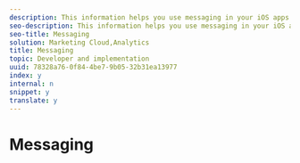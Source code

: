 ```yaml
---
description: This information helps you use messaging in your iOS apps.
seo-description: This information helps you use messaging in your iOS apps.
seo-title: Messaging
solution: Marketing Cloud,Analytics
title: Messaging
topic: Developer and implementation
uuid: 78328a76-0f84-4be7-9b05-32b31ea13977
index: y
internal: n
snippet: y
translate: y
---
```


# Messaging

